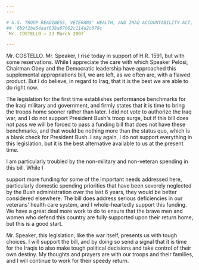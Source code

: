 ```yaml
---
---

# U.S. TROOP READINESS, VETERANS' HEALTH, AND IRAQ ACCOUNTABILITY ACT,
## `6b9f2be54aaf638a07002c114a2c078c`
`Mr. COSTELLO — 23 March 2007`

---
```



Mr. COSTELLO. Mr. Speaker, I rise today in support of H.R. 1591, but 
with some reservations. While I appreciate the care with which Speaker 
Pelosi, Chairman Obey and the Democratic leadership have approached 
this supplemental appropriations bill, we are left, as we often are, 
with a flawed product. But I do believe, in regard to Iraq, that it is 
the best we are able to do right now.

The legislation for the first time establishes performance benchmarks 
for the Iraqi military and government, and firmly states that it is 
time to bring the troops home sooner rather than later. I did not vote 
to authorize the Iraq war, and I do not support President Bush's troop 
surge, but if this bill does not pass we will be forced to pass a 
funding bill that does not have these benchmarks, and that would be 
nothing more than the status quo, which is a blank check for President 
Bush. I say again, I do not support everything in this legislation, but 
it is the best alternative available to us at the present time.

I am particularly troubled by the non-military and non-veteran 
spending in this bill. While I


support more funding for some of the important needs addressed here, 
particularly domestic spending priorities that have been severely 
neglected by the Bush administration over the last 6 years, they would 
be better considered elsewhere. The bill does address serious 
deficiencies in our veterans' health care system, and I whole-heartedly 
support this funding. We have a great deal more work to do to ensure 
that the brave men and women who defend this country are fully 
supported upon their return home, but this is a good start.

Mr. Speaker, this legislation, like the war itself, presents us with 
tough choices. I will support the bill, and by doing so send a signal 
that it is time for the Iraqis to also make tough political decisions 
and take control of their own destiny. My thoughts and prayers are with 
our troops and their families, and I will continue to work for their 
speedy return.